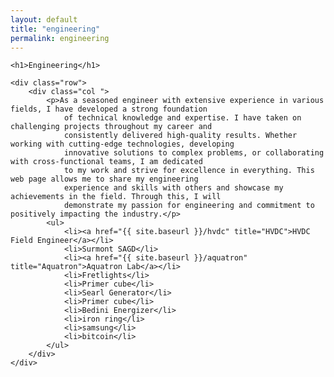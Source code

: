 ```yaml
---
layout: default
title: "engineering"
permalink: engineering
---
```


<div class="container">

    <h1>Engineering</h1>

    <div class="row">
        <div class="col ">
            <p>As a seasoned engineer with extensive experience in various fields, I have developed a strong foundation
                of technical knowledge and expertise. I have taken on challenging projects throughout my career and
                consistently delivered high-quality results. Whether working with cutting-edge technologies, developing
                innovative solutions to complex problems, or collaborating with cross-functional teams, I am dedicated
                to my work and strive for excellence in everything. This web page allows me to share my engineering
                experience and skills with others and showcase my achievements in the field. Through this, I will
                demonstrate my passion for engineering and commitment to positively impacting the industry.</p>
            <ul>
                <li><a href="{{ site.baseurl }}/hvdc" title="HVDC">HVDC Field Engineer</a></li>
                <li>Surmont SAGD</li>
                <li><a href="{{ site.baseurl }}/aquatron" title="Aquatron">Aquatron Lab</a></li>
                <li>Fretlights</li>
                <li>Primer cube</li>
                <li>Searl Generator</li>
                <li>Primer cube</li>
                <li>Bedini Energizer</li>
                <li>iron ring</li>
                <li>samsung</li>
                <li>bitcoin</li>
            </ul>
        </div>
    </div>
</div>